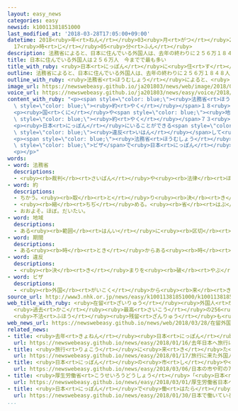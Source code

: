 ```yaml
---
layout: easy_news
categories: easy
newsid: k10011381851000
last_modified_at: '2018-03-28T17:05:00+09:00'
datetime: 2018<ruby>年<rt>ねん</rt></ruby>03<ruby>月<rt>がつ</rt></ruby>28<ruby>日<rt>にち</rt></ruby>
  17<ruby>時<rt>じ</rt></ruby>05<ruby>分<rt>ふん</rt></ruby>
description: 法務省によると、日本に住んでいる外国人は、去年の終わりに２５６万１８４８人いました。
title: 日本に住んでいる外国人は２５６万人　今までで最も多い
title_with_ruby: <ruby>日本<rt>にっぽん</rt></ruby>に<ruby>住<rt>す</rt></ruby>んでいる<ruby>外国人<rt>がいこくじん</rt></ruby>は２５６<ruby>万<rt>まん</rt></ruby><ruby>人<rt>にん</rt></ruby>　<ruby>今<rt>いま</rt></ruby>までで<ruby>最<rt>もっと</rt></ruby>も<ruby>多<rt>おお</rt></ruby>い
outline: 法務省によると、日本に住んでいる外国人は、去年の終わりに２５６万１８４８人いました。
outline_with_ruby: <ruby>法務省<rt>ほうむしょう</rt></ruby>によると、<ruby>日本<rt>にっぽん</rt></ruby>に<ruby>住<rt>す</rt></ruby>んでいる<ruby>外国人<rt>がいこくじん</rt></ruby>は、<ruby>去年<rt>きょねん</rt></ruby>の<ruby>終<rt>お</rt></ruby>わりに２５６<ruby>万<rt>まん</rt></ruby>１８４８<ruby>人<rt>にん</rt></ruby>いました。
image_url: https://newswebeasy.github.io/ja201803/news/web/image/2018/03/28/K10011381851_1803280624_1803280643_01_03.jpg
voice_url: https://newswebeasy.github.io/ja201803/news/easy/voice/2018/03/28/k10011381851000.mp4
content_with_ruby: "<p><span style=\"color: blue;\"><ruby>法務省<rt>ほうむしょう</rt></ruby></span>によると、<ruby>日本<rt>にっぽん</rt></ruby>に<ruby>住<rt>す</rt></ruby>んでいる<ruby>外国人<rt>がいこくじん</rt></ruby>は、<ruby>去年<rt>きょねん</rt></ruby>の<ruby>終<rt>お</rt></ruby>わりに２５６<ruby>万<rt>まん</rt></ruby>１８４８<ruby>人<rt>にん</rt></ruby>いました。おととしより<span\
  \ style=\"color: blue;\"><ruby>約<rt>やく</rt></ruby></span>１８<ruby>万<rt>まん</rt></ruby><ruby>人<rt>にん</rt></ruby><ruby>増<rt>ふ</rt></ruby>えて、<ruby>今<rt>いま</rt></ruby>までで<ruby>最<rt>もっと</rt></ruby>も<ruby>多<rt>おお</rt></ruby>くなりました。</p>\n\
  <p><ruby>国<rt>くに</rt></ruby>や<span style=\"color: blue;\"><ruby>地域<rt>ちいき</rt></ruby></span>では<ruby>中国<rt>ちゅうごく</rt></ruby>が<ruby>最<rt>もっと</rt></ruby>も<ruby>多<rt>おお</rt></ruby>くて<span\
  \ style=\"color: blue;\"><ruby>約<rt>やく</rt></ruby></span>７３<ruby>万<rt>まん</rt></ruby><ruby>人<rt>にん</rt></ruby>でした。<ruby>次<rt>つぎ</rt></ruby>は<ruby>韓国<rt>かんこく</rt></ruby>、その<ruby>次<rt>つぎ</rt></ruby>はベトナムでした。</p>\n\
  <p><ruby>日本<rt>にっぽん</rt></ruby>にいることができる<span style=\"color: blue;\"><ruby>期間<rt>きかん</rt></ruby></span>が<ruby>過<rt>す</rt></ruby>ぎても、<ruby>法律<rt>ほうりつ</rt></ruby>に<span\
  \ style=\"color: blue;\"><ruby>違反<rt>いはん</rt></ruby></span>して<ruby>日本<rt>にっぽん</rt></ruby>にいる<ruby>外国人<rt>がいこくじん</rt></ruby>は、<ruby>今年<rt>ことし</rt></ruby>の<ruby>初<rt>はじ</rt></ruby>めに６<ruby>万<rt>まん</rt></ruby>６４９８<ruby>人<rt>にん</rt></ruby>いました。４<ruby>年<rt>ねん</rt></ruby><ruby>続<rt>つづ</rt></ruby>けて<ruby>増<rt>ふ</rt></ruby>えています。</p>\n\
  <p><span style=\"color: blue;\"><ruby>法務省<rt>ほうむしょう</rt></ruby></span>は、<ruby>旅行<rt>りょこう</rt></ruby>などの<span\
  \ style=\"color: blue;\">ビザ</span>で<ruby>日本<rt>にっぽん</rt></ruby>に<ruby>来<rt>き</rt></ruby>たあと<ruby>働<rt>はたら</rt></ruby>いている<ruby>人<rt>ひと</rt></ruby>が<ruby>多<rt>おお</rt></ruby>いと<ruby>言<rt>い</rt></ruby>っています。</p>\n\
  <p></p>"
words:
- word: 法務省
  descriptions:
  - <ruby><rb>裁判</rb><rt>さいばん</rt></ruby>や<ruby><rb>法律</rb><rt>ほうりつ</rt></ruby>に<ruby><rb>関</rb><rt>かん</rt></ruby>した<ruby><rb>仕事</rb><rt>しごと</rt></ruby>をする、<ruby><rb>国</rb><rt>くに</rt></ruby>の<ruby><rb>役所</rb><rt>やくしょ</rt></ruby>。
- word: 約
  descriptions:
  - ちかう。<ruby><rb>取</rb><rt>と</rt></ruby>り<ruby><rb>決</rb><rt>き</rt></ruby>める。
  - <ruby><rb>縮</rb><rt>ちぢ</rt></ruby>める。<ruby><rb>省</rb><rt>はぶ</rt></ruby>く。<ruby><rb>簡単</rb><rt>かんたん</rt></ruby>にする。
  - おおよそ。ほぼ。だいたい。
- word: 地域
  descriptions:
  - ある<ruby><rb>範囲</rb><rt>はんい</rt></ruby>に<ruby><rb>区切</rb><rt>くぎ</rt></ruby>られた<ruby><rb>土地</rb><rt>とち</rt></ruby>。
- word: 期間
  descriptions:
  - ある<ruby><rb>時</rb><rt>とき</rt></ruby>からある<ruby><rb>時</rb><rt>とき</rt></ruby>までと<ruby><rb>決</rb><rt>き</rt></ruby>められた<ruby><rb>間</rb><rt>あいだ</rt></ruby>。
- word: 違反
  descriptions:
  - <ruby><rb>決</rb><rt>き</rt></ruby>まりを<ruby><rb>破</rb><rt>やぶ</rt></ruby>ること。
- word: ビザ
  descriptions:
  - <ruby><rb>外国</rb><rt>がいこく</rt></ruby>から<ruby><rb>来</rb><rt>き</rt></ruby>た<ruby><rb>人</rb><rt>ひと</rt></ruby>の<ruby><rb>旅券</rb><rt>りょけん</rt></ruby>を<ruby><rb>調</rb><rt>しら</rt></ruby>べ、その<ruby><rb>国</rb><rt>くに</rt></ruby>に<ruby><rb>入</rb><rt>はい</rt></ruby>ることを<ruby><rb>認</rb><rt>みと</rt></ruby>める<ruby><rb>許可証</rb><rt>きょかしょう</rt></ruby>。<ruby><rb>査証</rb><rt>さしょう</rt></ruby>。
source_url: http://www3.nhk.or.jp/news/easy/k10011381851000/k10011381851000.html
web_title_with_ruby: <ruby>在留<rt>ざいりゅう</rt></ruby><ruby>外国人<rt>がいこくじん</rt></ruby>
  <ruby>過去<rt>かこ</rt></ruby><ruby>最高<rt>さいこう</rt></ruby>の256<ruby>万人<rt>まんにん</rt></ruby>
  <ruby>不法<rt>ふほう</rt></ruby><ruby>残留<rt>ざんりゅう</rt></ruby>も<ruby>増加<rt>ぞうか</rt></ruby>
web_news_url: https://newswebeasy.github.io/news/web/2018/03/28/在留外国人-過去最高の256万人-不法残留も増加
related_news:
- title: <ruby>去年<rt>きょねん</rt></ruby><ruby>日本<rt>にっぽん</rt></ruby>へ<ruby>旅行<rt>りょこう</rt></ruby>に<ruby>来<rt>き</rt></ruby>た<ruby>外国人<rt>がいこくじん</rt></ruby>はいちばん<ruby>多<rt>おお</rt></ruby>い２８６９<ruby>万<rt>まん</rt></ruby><ruby>人<rt>にん</rt></ruby>
  url: https://newswebeasy.github.io/news/easy/2018/01/16/去年日本へ旅行に来た外国人はいちばん多い2869万人
- title: <ruby>旅行<rt>りょこう</rt></ruby>に<ruby>来<rt>き</rt></ruby>た<ruby>外国人<rt>がいこくじん</rt></ruby>が<ruby>使<rt>つか</rt></ruby>ったお<ruby>金<rt>かね</rt></ruby>　<ruby>初<rt>はじ</rt></ruby>めて４<ruby>兆<rt>ちょう</rt></ruby><ruby>円<rt>えん</rt></ruby><ruby>以上<rt>いじょう</rt></ruby>になる
  url: https://newswebeasy.github.io/news/easy/2018/01/17/旅行に来た外国人が使ったお金-初めて4兆円以上になる
- title: <ruby>日本<rt>にっぽん</rt></ruby>の<ruby>市<rt>し</rt></ruby>や<ruby>町<rt>まち</rt></ruby>の７５％で<ruby>外国人<rt>がいこくじん</rt></ruby>が<ruby>増<rt>ふ</rt></ruby>えた
  url: https://newswebeasy.github.io/news/easy/2018/03/06/日本の市や町の75で外国人が増えた
- title: <ruby>厚生労働省<rt>こうせいろうどうしょう</rt></ruby>「<ruby>日本<rt>にっぽん</rt></ruby>へ<ruby>来<rt>く</rt></ruby>る<ruby>前<rt>まえ</rt></ruby>に<ruby>結核<rt>けっかく</rt></ruby>の<ruby>検査<rt>けんさ</rt></ruby>を<ruby>受<rt>う</rt></ruby>けてほしい」
  url: https://newswebeasy.github.io/news/easy/2018/03/01/厚生労働省日本へ来る前に結核の検査を受けてほしい
- title: <ruby>日本<rt>にっぽん</rt></ruby>で<ruby>働<rt>はたら</rt></ruby>いている<ruby>外国人<rt>がいこくじん</rt></ruby>　<ruby>今<rt>いま</rt></ruby>まででいちばん<ruby>多<rt>おお</rt></ruby>い１２７<ruby>万<rt>まん</rt></ruby><ruby>人<rt>にん</rt></ruby>
  url: https://newswebeasy.github.io/news/easy/2018/01/30/日本で働いている外国人-今まででいちばん多い127万人
...
```

